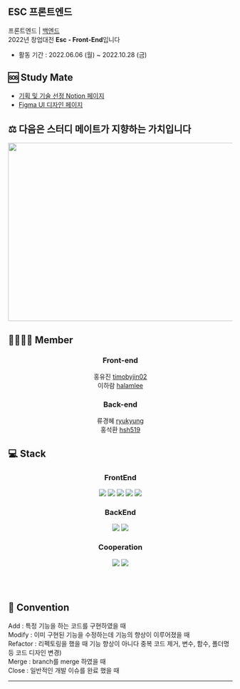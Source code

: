 ## ESC 프론트엔드
프론트엔드 | [백엔드](https://github.com/2-sc/Back-End/blob/main/README.md)<br>
2022년 창업대전 **Esc - Front-End**입니다  


- 활동 기간 : 2022.06.06 (월) ~ 2022.10.28 (금)


## 🆘 Study Mate
- [기획 및 기술 선정 Notion 페이지](https://www.notion.so/ryu-ddo/Save-the-Earth-2dfbd93a4dc740eda4c338a6ede43c8b)
- [Figma UI 디자인 페이지](#)

## ⚖ 다음은 스터디 메이트가 지향하는 가치입니다
<div align="center">
 <img src="https://user-images.githubusercontent.com/101804857/179381992-23b741d7-574a-4335-9cdf-37c77861af21.png" width="600px;" height="400px;">
</div>

## 👨‍👨‍👧‍👦 Member
<div align="center">
<h3>Front-end</h3>
홍유진 <a href="https://github.com/timobyjin02">timobyjin02</a><br>
이하람 <a href="https://github.com/halamlee">halamlee</a><br>


<h3>Back-end</h3>
류경혜 <a href="https://github.com/ryukyung">ryukyung</a> <br>
홍석환 <a href="https://github.com/hsh519">hsh519</a><br>
</div>

## 💻 Stack
<h3 align="center">  
  FrontEnd
</h3>
<p align="center">  
  <img src="https://img.shields.io/badge/HTML-white?logo=html5"/>
  <img src= "https://img.shields.io/badge/CSS-blue?logo=css3"/>
  <img src= "https://img.shields.io/badge/Scss-pink?logo=sass"/>
  <img src= "https://img.shields.io/badge/JavaScript-ES6-yellow?logo=javascript"/>
  <img src= "https://img.shields.io/badge/React-blue?logo=react"/>
<h3 align="center">  
 BackEnd
</h3>
<p align="center">  
<img src="https://img.shields.io/badge/Django-092E20?logo=Django&color=092E20"/>
  <img src= "https://img.shields.io/badge/MariaDB-003545?logo=mariadb&logoColor=white"/>
</p>  

<h3 align="center">  
  Cooperation
</h3>
<p align="center">
  <img src="https://img.shields.io/badge/GitHub-100000?logo=github" />
  <img src= "https://img.shields.io/badge/Git-FF4500?logo=git&logoColor=white"/>
</p>
<br/>
<br/>

## 🤙 Convention

Add : 특정 기능을 하는 코드를 구현하였을 때<br>
Modify : 이미 구현된 기능을 수정하는데 기능의 향상이 이루어졌을 때<br>
Refactor : 리펙토링을 했을 때 기능 향상이 아니다 중복 코드 제거, 변수, 함수, 폴더명 등 코드 디자인 변경)<br>
Merge : branch를 merge 하였을 때<br>
Close : 일반적인 개발 이슈를 완료 했을 때<br>

****
